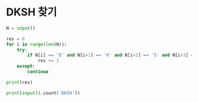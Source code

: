 # DKSH 찾기

```python
N = input()

res = 0
for i in range(len(N)):
    try:
        if N[i] == 'D' and N[i+1] == 'K' and N[i+2] == 'S' and N[i+3] == 'H':
            res += 1
    except:
        continue

print(res)
```

```python
print(input().count('DKSH'))
```

